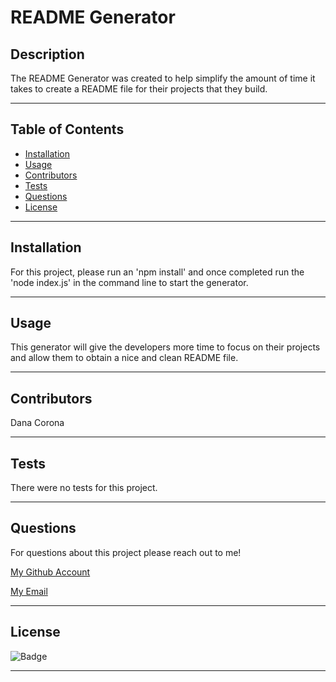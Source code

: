 # README Generator



## Description
The README Generator was created to help simplify the amount of time it takes to create a README file for their projects that they build.


***
## Table of Contents
* [Installation](#installation)
* [Usage](#usage)
* [Contributors](#contributors)
* [Tests](#tests)
* [Questions](#questions)
* [License](#License)


***
## Installation
For this project, please run an 'npm install' and once completed run the 'node index.js' in the command line to start the generator.


***
## Usage
This generator will give the developers more time to focus on their projects and allow them to obtain a nice and clean README file.


***
## Contributors
Dana Corona


***
## Tests
There were no tests for this project.


***
## Questions
For questions about this project please reach out to me!

[My Github Account]('https://github.com/danacorona')

[My Email]('dana.d.corona@gmail.com')


***
## License
![Badge]('https://img.shields.io/badge/license-MIT-blue.svg')

***